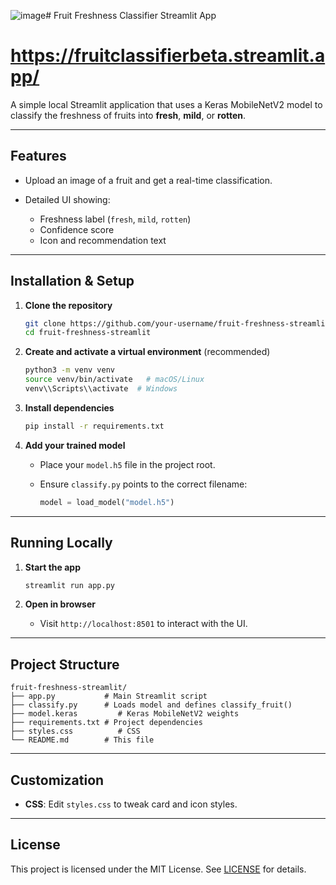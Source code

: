 ![image](https://github.com/user-attachments/assets/fc38601c-5bf8-45eb-981a-a64670a6233c)# Fruit Freshness Classifier Streamlit App
# https://fruitclassifierbeta.streamlit.app/
A simple local Streamlit application that uses a Keras MobileNetV2 model to classify the freshness of fruits into **fresh**, **mild**, or **rotten**.

---

## Features

* Upload an image of a fruit and get a real-time classification.
* Detailed UI showing:

  * Freshness label (`fresh`, `mild`, `rotten`)
  * Confidence score
  * Icon and recommendation text

---

## Installation & Setup

1. **Clone the repository**

   ```bash
   git clone https://github.com/your-username/fruit-freshness-streamlit.git
   cd fruit-freshness-streamlit
   ```

2. **Create and activate a virtual environment** (recommended)

   ```bash
   python3 -m venv venv
   source venv/bin/activate   # macOS/Linux
   venv\\Scripts\\activate  # Windows
   ```

3. **Install dependencies**

   ```bash
   pip install -r requirements.txt
   ```

4. **Add your trained model**

   * Place your `model.h5` file in the project root.
   * Ensure `classify.py` points to the correct filename:

     ```python
     model = load_model("model.h5")
     ```

---

## Running Locally

1. **Start the app**

   ```bash
   streamlit run app.py
   ```

2. **Open in browser**

   * Visit `http://localhost:8501` to interact with the UI.

---

## Project Structure

```
fruit-freshness-streamlit/
├── app.py           # Main Streamlit script
├── classify.py      # Loads model and defines classify_fruit()
├── model.keras         # Keras MobileNetV2 weights
├── requirements.txt # Project dependencies
├── styles.css          # CSS
└── README.md        # This file
```

---

## Customization

* **CSS**: Edit `styles.css` to tweak card and icon styles.

---

## License

This project is licensed under the MIT License. See [LICENSE](LICENSE) for details.
